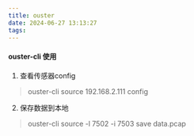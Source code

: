 ```yaml
---
title: ouster
date: 2024-06-27 13:13:27
tags:
---
```


#### ouster-cli 使用

1. 查看传感器config
> ouster-cli source 192.168.2.111 config

2. 保存数据到本地
> ouster-cli source -l 7502 -i 7503 <ip> save data.pcap

